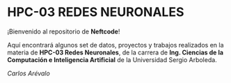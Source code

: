 # HPC-03 REDES NEURONALES

¡Bienvenido al repositorio de **Neftcode**!

Aquí encontrará algunos set de datos, proyectos y trabajos realizados en la materia de **HPC-03 Redes Neuronales**, de la carrera de **Ing. Ciencias de la Computación e Inteligencia Artificial** de la Universidad Sergio Arboleda.

*Carlos Arévalo*
